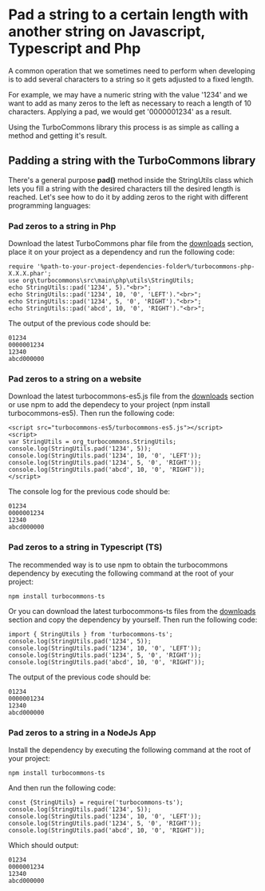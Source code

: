# Pad a string to a certain length with another string on Javascript, Typescript and Php

A common operation that we sometimes need to perform when developing is to add several characters to a string so it gets adjusted to a fixed length.

For example, we may have a numeric string with the value '1234' and we want to add as many zeros to the left as necessary to reach a length of 10 characters. Applying a pad, we would get '0000001234' as a result.

Using the TurboCommons library this process is as simple as calling a method and getting it's result.

## Padding a string with the TurboCommons library

There's a general purpose **pad()** method inside the StringUtils class which lets you fill a string with the desired characters till the desired length is reached. Let's see how to do it by adding zeros to the right with different programming languages:

### Pad zeros to a string in Php

Download the latest TurboCommons phar file from the [downloads](https://turboframework.org/en/download) section, place it on your project as a dependency and run the following code:

```
require '%path-to-your-project-dependencies-folder%/turbocommons-php-X.X.X.phar';
use org\turbocommons\src\main\php\utils\StringUtils;
echo StringUtils::pad('1234', 5)."<br>";
echo StringUtils::pad('1234', 10, '0', 'LEFT')."<br>";
echo StringUtils::pad('1234', 5, '0', 'RIGHT')."<br>";
echo StringUtils::pad('abcd', 10, '0', 'RIGHT')."<br>";
```

The output of the previous code should be:

```
01234
0000001234
12340
abcd000000
```

### Pad zeros to a string on a website

Download the latest turbocommons-es5.js file from the [downloads](https://turboframework.org/en/download) section or use npm to add the dependecy to your project (npm install turbocommons-es5). Then run the following code: 

```
<script src="turbocommons-es5/turbocommons-es5.js"></script>
<script>
var StringUtils = org_turbocommons.StringUtils;
console.log(StringUtils.pad('1234', 5));
console.log(StringUtils.pad('1234', 10, '0', 'LEFT'));
console.log(StringUtils.pad('1234', 5, '0', 'RIGHT'));
console.log(StringUtils.pad('abcd', 10, '0', 'RIGHT'));
</script>
```

The console log for the previous code should be:

```
01234
0000001234
12340
abcd000000
```

### Pad zeros to a string in Typescript (TS)

The recommended way is to use npm to obtain the turbocommons dependency by executing the following command at the root of your project:

```
npm install turbocommons-ts
```

Or you can download the latest turbocommons-ts files from the [downloads](https://turboframework.org/en/download) section and copy the dependency by yourself. Then run the following code:

```
import { StringUtils } from 'turbocommons-ts';
console.log(StringUtils.pad('1234', 5));
console.log(StringUtils.pad('1234', 10, '0', 'LEFT'));
console.log(StringUtils.pad('1234', 5, '0', 'RIGHT'));
console.log(StringUtils.pad('abcd', 10, '0', 'RIGHT'));
```

The output of the previous code should be:

```
01234
0000001234
12340
abcd000000
```

### Pad zeros to a string in a NodeJs App

Install the dependency by executing the following command at the root of your project:

```
npm install turbocommons-ts
```

And then run the following code:

```
const {StringUtils} = require('turbocommons-ts');
console.log(StringUtils.pad('1234', 5));
console.log(StringUtils.pad('1234', 10, '0', 'LEFT'));
console.log(StringUtils.pad('1234', 5, '0', 'RIGHT'));
console.log(StringUtils.pad('abcd', 10, '0', 'RIGHT'));
```

Which should output:

```
01234
0000001234
12340
abcd000000
```